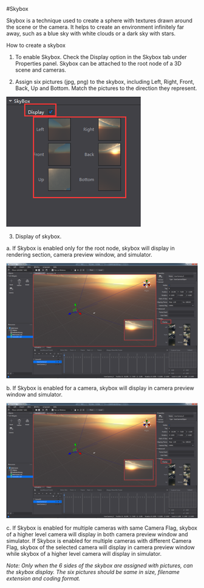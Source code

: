 #Skybox

Skybox is a technique used to create a sphere with textures drawn around the scene or the camera. It helps to create an environment infinitely far away, such as a blue sky with white clouds or a dark sky with stars. 

How to create a skybox

1. To enable Skybox. Check the Display option in the Skybox tab under Properties panel. Skybox can be attached to the root node of a 3D scene and cameras. 

2. Assign six pictures (jpg, png) to the skybox, including Left, Right, Front, Back, Up and Bottom. Match the pictures to the direction they represent. 

![image](res_en/image001.png)

3. Display of skybox. 

a. If Skybox is enabled only for the root node, skybox will display in rendering section, camera preview window, and simulator.

![image](res_en/image002.png)

b. If Skybox is enabled for a camera, skybox will display in camera preview window and simulator.

![image](res_en/image002.png)
 
c. If Skybox is enabled for multiple cameras with same Camera Flag, skybox of a higher level camera will display in both camera preview window and simulator. If Skybox is enabled for multiple cameras with different Camera Flag, skybox of the selected camera will display in camera preview window while skybox of a higher level camera will display in simulator. 

*Note: Only when the 6 sides of the skybox are assigned with pictures, can the skybox display. The six pictures should be same in size, filename extension and coding format.*
